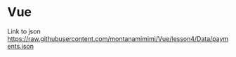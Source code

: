 # Vue

Link to json 
https://raw.githubusercontent.com/montanamimimi/Vue/lesson4/Data/payments.json
